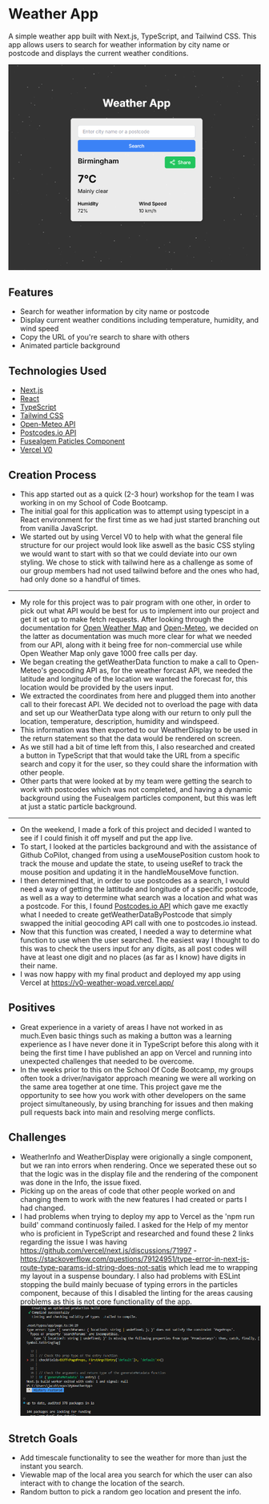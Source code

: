 # Weather App

A simple weather app built with Next.js, TypeScript, and Tailwind CSS. This app allows users to search for weather information by city name or postcode and displays the current weather conditions.

![Image of app](image.png)

## Features

- Search for weather information by city name or postcode
- Display current weather conditions including temperature, humidity, and wind speed
- Copy the URL of you're search to share with others
- Animated particle background

## Technologies Used

- [Next.js](https://nextjs.org/)
- [React](https://reactjs.org/)
- [TypeScript](https://www.typescriptlang.org/)
- [Tailwind CSS](https://tailwindcss.com/)
- [Open-Meteo API](https://open-meteo.com/)
- [Postcodes.io API](https://postcodes.io/)
- [Fusealgem Paticles Component](https://www.fuselagem.com.br/docs/components/particles)
- [Vercel V0](https://v0.dev/)

## Creation Process

- This app started out as a quick (2-3 hour) workshop for the team I was working in on my School of Code Bootcamp.
- The initial goal for this application was to attempt using typescipt in a React environment for the first time as we had just started branching out from vanilla JavaScript.
- We started out by using Vercel V0 to help with what the general file structure for our project would look like aswell as the basic CSS styling we would want to start with so that we could deviate into our own styling. We chose to stick with tailwind here as a challenge as some of our group members had not used tailwind before and the ones who had, had only done so a handful of times.

---

- My role for this project was to pair program with one other, in order to pick out what API would be best for us to implement into our project and get it set up to make fetch requests. After looking through the documentation for [Open Weather Map](https://openweathermap.org/api) and [Open-Meteo](https://open-meteo.com/), we decided on the latter as documentation was much more clear for what we needed from our API, along with it being free for non-commercial use while Open Weather Map only gave 1000 free calls per day.
- We began creating the getWeatherData function to make a call to Open-Meteo's geocoding API as, for the weather forcast API, we needed the latitude and longitude of the location we wanted the forecast for, this location would be provided by the users input.
- We extracted the coordinates from here and plugged them into another call to their forecast API. We decided not to overload the page with data and set up our WeatherData type along with our return to only pull the location, temperature, description, humidity and windspeed.
- This information was then exported to our WeatherDisplay to be used in the return statement so that the data would be rendered on screen.
- As we still had a bit of time left from this, I also researched and created a button in TypeScript that that would take the URL from a specific search and copy it for the user, so they could share the information with other people.
- Other parts that were looked at by my team were getting the search to work with postcodes which was not completed, and having a dynamic background using the Fusealgem particles component, but this was left at just a static particle background.

---

- On the weekend, I made a fork of this project and decided I wanted to see if I could finish it off myself and put the app live.
- To start, I looked at the particles background and with the assistance of Github CoPilot, changed from using a useMousePosition custom hook to track the mouse and update the state, to useing useRef to track the mouse position and updating it in the handleMouseMove function.
- I then determined that, in order to use postcodes as a search, I would need a way of getting the lattitude and longitude of a specific postcode, as well as a way to determine what search was a location and what was a postcode. For this, I found [Postcodes.io API](https://postcodes.io/) which gave me exactly what I needed to create getWeatherDataByPostcode that simply swapped the initial geocoding API call with one to postcodes.io instead.
- Now that this function was created, I needed a way to determine what function to use when the user searched. The easiest way I thought to do this was to check the users input for any digits, as all post codes will have at least one digit and no places (as far as I know) have digits in their name.
- I was now happy with my final product and deployed my app using Vercel at https://v0-weather-woad.vercel.app/

## Positives

- Great experience in a variety of areas I have not worked in as much.Even basic things such as making a button was a learning experience as I have never done it in TypeScript before this along with it being the first time I have published an app on Vercel and running into unexpected challenges that needed to be overcome.
- In the weeks prior to this on the School Of Code Bootcamp, my groups often took a driver/navigator approach meaning we were all working on the same area together at one time. This project gave me the opportunity to see how you work with other developers on the same project simultaneously, by using branching for issues and then making pull requests back into main and resolving merge conflicts.

## Challenges

- WeatherInfo and WeatherDisplay were origionally a single component, but we ran into errors when rendering. Once we seperated these out so that the logic was in the display file and the rendering of the component was done in the Info, the issue fixed.
- Picking up on the areas of code that other people worked on and changing them to work with the new features I had created or parts I had changed.
- I had problems when trying to deploy my app to Vercel as the 'npm run build' command continuosly failed. I asked for the Help of my mentor who is proficient in TypeScript and researched and found these 2 links regarding the issue I was having https://github.com/vercel/next.js/discussions/71997 - https://stackoverflow.com/questions/79124951/type-error-in-next-js-route-type-params-id-string-does-not-satis which lead me to wrapping my layout in a suspense boundary. I also had problems with ESLint stopping the build mainly becuase of typing errors in the particles component, because of this I disabled the linting for the areas causing problems as this is not core functionality of the app.
  ![Deployment error1](image-1.png)

## Stretch Goals

- Add timescale functionality to see the weather for more than just the instant you search.
- Viewable map of the local area you search for which the user can also interact with to change the location of the search.
- Random button to pick a random geo location and present the info.
